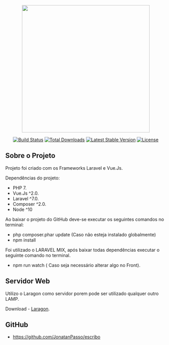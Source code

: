 <p align="center"><a href="https://laravel.com" target="_blank"><img src="https://raw.githubusercontent.com/laravel/art/master/logo-lockup/5%20SVG/2%20CMYK/1%20Full%20Color/laravel-logolockup-cmyk-red.svg" width="400"></a></p>

<p align="center">
<a href="https://travis-ci.org/laravel/framework"><img src="https://travis-ci.org/laravel/framework.svg" alt="Build Status"></a>
<a href="https://packagist.org/packages/laravel/framework"><img src="https://poser.pugx.org/laravel/framework/d/total.svg" alt="Total Downloads"></a>
<a href="https://packagist.org/packages/laravel/framework"><img src="https://poser.pugx.org/laravel/framework/v/stable.svg" alt="Latest Stable Version"></a>
<a href="https://packagist.org/packages/laravel/framework"><img src="https://poser.pugx.org/laravel/framework/license.svg" alt="License"></a>
</p>

## Sobre o Projeto

Projeto foi criado com os Frameworks Laravel e Vue.Js.

Dependências do projeto:

- PHP 7.
- Vue.Js ^2.0.
- Laravel ^7.0.
- Composer ^2.0.
- Node ^10 

Ao baixar o projeto do GitHub deve-se executar os seguintes comandos no terminal:

- php composer.phar update (Caso não esteja instalado globalmente)
- npm install

Foi utilizado o LARAVEL MIX, após baixar todas dependências executar o seguinte comando no terminal.

- npm run watch ( Caso seja necessário alterar algo no Front).

## Servidor Web

Utilizo o Laragon como servidor porem pode ser utilizado qualquer outro LAMP.

Download - [Laragon](https://sourceforge.net/projects/laragon/files/releases/4.0/laragon-full.exe).

## GitHub

- https://github.com/JonatanPasso/escribo





